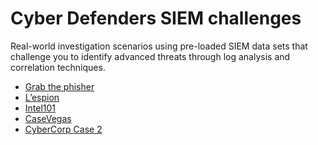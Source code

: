 # Cyber Defenders SIEM challenges

Real-world investigation scenarios using pre-loaded SIEM data sets that challenge you to identify advanced threats 
through log analysis and correlation techniques.

* [Grab the phisher](grabthefisher.md)
* [L’espion](lespion.md)
* [Intel101](intel101.md)
* [CaseVegas](casevegas.md)
* [CyberCorp Case 2](cybercorp2.md)


